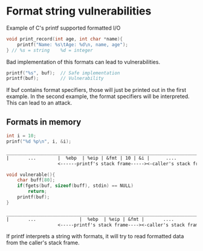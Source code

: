 # Format string vulnerabilities

Example of C's printf supported formatted I/O

```C
void print_record(int age, int char *name){
    printf("Name: %s\tAge: %d\n, name, age");
} // %s = string    %d = integer
```

Bad implementation of this formats can lead to vulnerabilities.

```C
printf("%s", buf);  // Safe implementation
printf(buf);        // Vulnerability
```

If buf contains format specifiers, those will just be printed out in the first example. In the second example, the format specifiers will be interpreted. This can lead to an attack.

## Formats in memory

```C
int i = 10;
prinf("%d %p\n", i, &i);           
```

```txt
________________________________________________________________________
|       ...        |  %ebp  | %eip | &fmt | 10 | &i |      ....         |
                   <------printf's stack frame-----><-caller's stack frame->
```

```C
void vulnerable(){
    char buff[80];
    if(fgets(buf, sizeof(buff), stdin) == NULL)
        return;
    printf(buf);
}       
```

```txt
________________________________________________________________________
|       ...                |  %ebp  | %eip | &fmt |       ....         |
                   <-----printf's stack frame----><-caller's stack frame->
```

If printf interprets a string with formats, it will try to read formatted data from the caller's stack frame.
